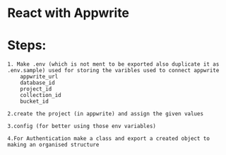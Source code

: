# React with Appwrite

# Steps: 
    1. Make .env (which is not ment to be exported also duplicate it as .env.sample) used for storing the varibles used to connect appwrite
        appwrite_url
        database_id
        project_id
        collection_id
        bucket_id

    2.create the project (in appwrite) and assign the given values

    3.config (for better using those env variables)

    4.For Authentication make a class and export a created object to making an organised structure
    
